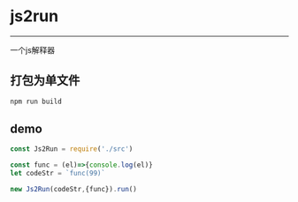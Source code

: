 # js2run
---
一个js解释器
## 打包为单文件
```sh
npm run build
```
## demo
```js
const Js2Run = require('./src')

const func = (el)=>{console.log(el)}
let codeStr = `func(99)`

new Js2Run(codeStr,{func}).run()
```
